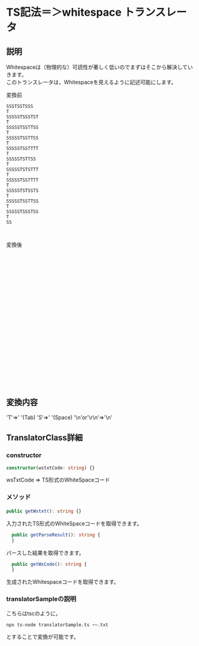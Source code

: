 # TS記法＝＞whitespace トランスレータ

## 説明
Whitespaceは（物理的な）可読性が著しく低いのでまずはそこから解決していきます。  
このトランスレータは，Whitespaceを見えるように記述可能にします。  

変換前
```
SSSTSSTSSS
T
SSSSSTSSSTST
T
SSSSSTSSTTSS
T
SSSSSTSSTTSS
T
SSSSSTSSTTTT
T
SSSSSTSTTSS
T
SSSSSTSTSTTT
T
SSSSSTSSTTTT
T
SSSSSTSTSSTS
T
SSSSSTSSTTSS
T
SSSSSTSSSTSS
T
SS



```

変換後
```
   	  	   
	
     	   	 	
	
     	  		  
	
     	  		  
	
     	  				
	
     	 		  
	
     	 	 			
	
     	  				
	
     	 	  	 
	
     	  		  
	
     	   	  
	
  



```

## 変換内容

'T'=>'  '(Tab)
'S'=>' '(Space)
'\n'or'\r\n'=>'\n'

## TranslatorClass詳細

### constructor

```ts
constructor(wstxtCode: string) {}
```

wsTxtCode => TS形式のWhiteSpaceコード

### メソッド

#### 
```ts
public getWstxt(): string {}
```
入力されたTS形式のWhiteSpaceコードを取得できます。

```ts
  public getParseResult(): string {
  }
```
パースした結果を取得できます。

```ts
  public getWsCode(): string {
  }
```
生成されたWhitespaceコードを取得できます。

### translatorSampleの説明

こちらはtscのように，
```
npx ts-node translatorSample.ts ~~.txt
```
とすることで変換が可能です。